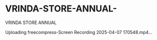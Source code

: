 # VRINDA-STORE-ANNUAL-
VRINDA STORE ANNUAL 


Uploading freecompress-Screen Recording 2025-04-07 170548.mp4…

